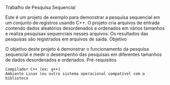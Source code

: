 Trabalho de Pesquisa Sequencial

Este é um projeto de exemplo para demonstrar a pesquisa sequencial em um conjunto de registros usando C++. O projeto cria arquivos de entrada contendo dados aleatórios desordenados e ordenados em vários tamanhos e realiza pesquisas sequenciais nesses arquivos. Os resultados das pesquisas são registrados em arquivos de saída.
Objetivo

O objetivo deste projeto é demonstrar o funcionamento da pesquisa sequencial e medir o desempenho das pesquisas em diferentes tamanhos de dados desordenados e ordenados.
Pré-requisitos

    Compilador C++ (ex: g++)
    Ambiente Linux (ou outro sistema operacional compatível com a biblioteca 
